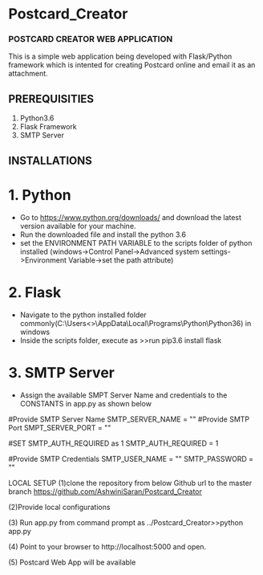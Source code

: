 # Postcard_Creator
### POSTCARD CREATOR WEB APPLICATION

This is a simple web application being developed with Flask/Python framework which is intented for creating Postcard online and email it as an attachment.

## PREREQUISITIES
1. Python3.6
2. Flask Framework
3. SMTP Server

## INSTALLATIONS
# 1. Python 

- Go to https://www.python.org/downloads/ and download the latest version available for your machine.
- Run the downloaded file and install the python 3.6
- set the ENVIRONMENT PATH VARIABLE to the scripts folder of python installed
(windows->Control Panel->Advanced system settings->Environment Variable->set the path attribute)

# 2. Flask
- Navigate to the python installed folder commonly(C:\Users\<<Your Folder>>\AppData\Local\Programs\Python\Python36) in windows
- Inside the scripts folder, execute as 
         >>run pip3.6 install flask

# 3. SMTP Server
- Assign the available SMPT Server Name and credentials to the CONSTANTS in app.py as shown below

#Provide SMTP Server Name
SMTP_SERVER_NAME = "" 
#Provide SMTP Port
SMPT_SERVER_PORT = "" 

#SET SMTP_AUTH_REQUIRED as 1
SMTP_AUTH_REQUIRED = 1

#Provide SMTP Credentials
SMTP_USER_NAME = ""
SMTP_PASSWORD = ""

LOCAL SETUP
(1)clone the repository from below Github url to the master branch 
https://github.com/AshwiniSaran/Postcard_Creator

(2)Provide local configurations 

(3) Run app.py from command prompt as ../Postcard_Creator>>python app.py

(4) Point to your browser to http://localhost:5000 and open. 

(5) Postcard Web App will be available
